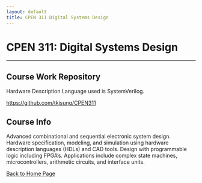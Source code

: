 ```yaml
---
layout: default
title: CPEN 311 Digital Systems Design
---
```


# CPEN 311: Digital Systems Design

* * *

## Course Work Repository

Hardware Description Language used is SystemVerilog.

<a href="https://github.com/tkjsung/CPEN311" target="_blank">https://github.com/tkjsung/CPEN311</a>

## Course Info

Advanced combinational and sequential electronic system design. Hardware specification, modeling, and simulation using hardware description languages (HDLs) and CAD tools. Design with programmable logic including FPGA’s. Applications include complex state machines, microcontrollers, arithmetic circuits, and interface units.


[Back to Home Page](/md_files/home)
